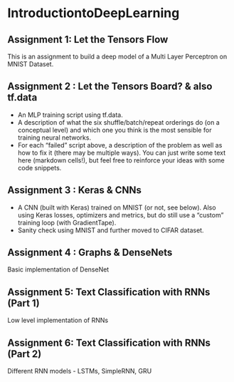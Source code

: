 # IntroductiontoDeepLearning
## Assignment 1: Let the Tensors Flow
This is an assignment to build a deep model of a Multi Layer Perceptron on MNIST Dataset.

## Assignment 2 : Let the Tensors Board? & also tf.data
- An MLP training script using tf.data.
- A description of what the six shuffle/batch/repeat orderings do (on a conceptual level) and which one you think is the most sensible for training neural networks.
- For each “failed” script above, a description of the problem as well as how to fix it (there may be multiple ways). You can just write some text here (markdown cells!), but feel free to reinforce your ideas with some code snippets.

## Assignment 3 : Keras & CNNs
- A CNN (built with Keras) trained on MNIST (or not, see below). Also using Keras losses, optimizers and metrics, but do still use a “custom” training loop (with GradientTape).
- Sanity check using MNIST and further moved to CIFAR dataset.

## Assignment 4 : Graphs & DenseNets
Basic implementation of DenseNet

## Assignment 5: Text Classification with RNNs (Part 1)
Low level implementation of RNNs

## Assignment 6: Text Classification with RNNs (Part 2)
Different RNN models - LSTMs, SimpleRNN, GRU
